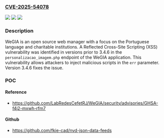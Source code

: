 ### [CVE-2025-54078](https://cve.mitre.org/cgi-bin/cvename.cgi?name=CVE-2025-54078)
![](https://img.shields.io/static/v1?label=Product&message=WeGIA&color=blue)
![](https://img.shields.io/static/v1?label=Version&message=%3C%203.4.6%20&color=brightgreen)
![](https://img.shields.io/static/v1?label=Vulnerability&message=CWE-79%3A%20Improper%20Neutralization%20of%20Input%20During%20Web%20Page%20Generation%20('Cross-site%20Scripting')&color=brightgreen)

### Description

WeGIA is an open source web manager with a focus on the Portuguese language and charitable institutions. A Reflected Cross-Site Scripting (XSS) vulnerability was identified in versions prior to 3.4.6 in the `personalizacao_imagem.php` endpoint of the WeGIA application. This vulnerability allows attackers to inject malicious scripts in the `err` parameter. Version 3.4.6 fixes the issue.

### POC

#### Reference
- https://github.com/LabRedesCefetRJ/WeGIA/security/advisories/GHSA-f4j2-mxwh-rfm7

#### Github
- https://github.com/fkie-cad/nvd-json-data-feeds

